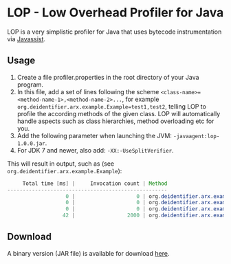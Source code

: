 LOP - Low Overhead Profiler for Java
====
 
LOP is a very simplistic profiler for Java that uses bytecode instrumentation via 
[Javassist](http://www.csg.ci.i.u-tokyo.ac.jp/~chiba/javassist/). 

Usage
------

1. Create a file profiler.properties in the root directory of your Java program.
2. In this file, add a set of lines following the scheme `<class-name>=<method-name-1>,<method-name-2>...`, for
example `org.deidentifier.arx.example.Example=test1,test2`, telling LOP to profile the according methods of the
given class. LOP will automatically handle aspects such as class hierarchies, method overloading etc for you.
3. Add the following parameter when launching the JVM: `-javaagent:lop-1.0.0.jar`.
4. For JDK 7 and newer, also add: `-XX:-UseSplitVerifier`.

This will result in output, such as (see `org.deidentifier.arx.example.Example`):

```Java
     Total time [ms] |     Invocation count | Method 
----------------------------------------------------
                   0 |                    0 | org.deidentifier.arx.example.Example.test1() 
                   0 |                    0 | org.deidentifier.arx.example.Example.test1(int) 
                   0 |                    0 | org.deidentifier.arx.example.Example.test1(int,String) 
                  42 |                 2000 | org.deidentifier.arx.example.Example.test2() 
```
 
Download
------
A binary version (JAR file) is available for download [here](https://rawgithub.com/arx-deidentifier/lop/master/jars/lop-1.0.0.jar).
